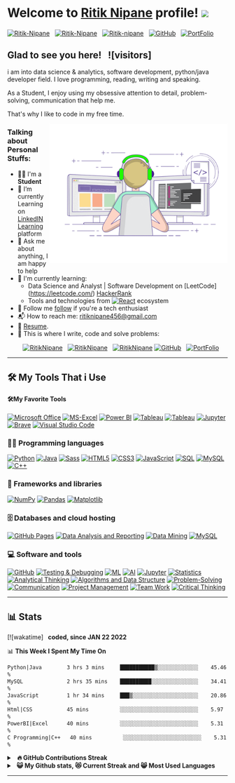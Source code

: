 # Welcome to [Ritik Nipane](https://github.com/RitzyKingS) profile! <a href="https://github.com/RitzyKingS"><img src="https://media.giphy.com/media/hvRJCLFzcasrR4ia7z/giphy.gif" width="25px"></a>

<a href="https://www.linkedin.com/in/ritik-nipane-70ab4b1a6/" target="_blank"><img align="center" src="https://raw.githubusercontent.com/rahuldkjain/github-profile-readme-generator/master/src/images/icons/Social/linked-in-alt.svg" alt="Ritik-Nipane" height="30" width="40" /></a>
&nbsp;
<a href="https://twitter.com/RitzyKings_007" target="_blank"><img align="center" src="https://raw.githubusercontent.com/rahuldkjain/github-profile-readme-generator/master/src/images/icons/Social/twitter.svg" alt="Ritik-Nipane" height="30" width="40" /></a>
&nbsp;
<a href="https://www.instagram.com/ritzykings_007/?igshid=OGQ5ZDc2ODk2ZA%3D%3D" target="_blank"><img align="center" src="https://raw.githubusercontent.com/rahuldkjain/github-profile-readme-generator/master/src/images/icons/Social/instagram.svg" alt="Ritik-nipane" height="30" width="40" /></a>
&nbsp;
<a href="https://github.com/RitzyKingS" target="_blank"><img align="center" src="https://img.icons8.com/?size=50&id=12599&format=png" alt="GitHub" height="30" width="30" /></a>
&nbsp;
<a href="https://github.com/RitzyKingS" target="_blank"><img align="center" src="https://ritzykings.github.io/Portfolio/elements.html" alt="PortFolio" height="30" width="30" /></a>
&nbsp;


## Glad to see you here! &nbsp; ![visitors]

i am into data science & analytics, software development, python/java developer field. I love programming, reading, writing and speaking.

As a Student, I enjoy using my obsessive attention to detail, problem-solving, communication that help me.

That's why I like to code in my free time.

<img align="right" alt="GIF" src="./coding.gif" width="408" height="318" />


### Talking about Personal Stuffs:

- 👨‍🎓 I'm a **Student**
- 🔭 I’m currently Learning on [LinkedIN Learning](https://learning.linkedin.com/cx/get-started?src=go-pa&trk=sem-ga_campid.9764329640_asid.102279866120_crid.428931010987_kw.linkedin%20learning_d.c_tid.kwd-310582843911_n.g_mt.e_geo.9300687&mcid=6841855808129646768&cid=&gclid=CjwKCAjws9ipBhB1EiwAccEi1IQ63mc9qetAdIPnsQpeqvStG9bGFaEQNvP95UsM_oLOCMB-sO5gDxoCdjoQAvD_BwE&gclsrc=aw.ds) platform
- 💬 Ask me about anything, I am happy to help
- 🌱 I'm currently learning:
  - Data Science and Analyst | Software Development on [LeetCode] (https://leetcode.com/) [HackerRank](https://www.hackerrank.com/)
  - Tools and technologies from <a href="#"><img alt="React" src="https://img.shields.io/badge/Microsoft%20Office-D83B01.svg?logo=microsoft-office&logoColor=white"></a> ecosystem
- 👯 Follow me [follow](https://github.com/RitzyKingS) if you're a tech enthusiast
- 📬 How to reach me: [ritiknipane456@gmail.com](mailto:ritiknipane456@gmail.com)
- 📝 [Resume](https://ritzykings.github.io/Portfolio/elements.html).
- 💪 This is where I write, code and solve problems:

&nbsp;&nbsp;&nbsp;&nbsp;&nbsp;&nbsp;&nbsp;&nbsp;
<a href="https://github.com/RitzyKingS" target="_blank"><img align="center" src="https://raw.githubusercontent.com/rahuldkjain/github-profile-readme-generator/master/src/images/icons/Social/github.svg" alt="RitikNipane" height="30" width="40" /></a>
&nbsp;
<a href="https://leetcode.com" target="_blank"><img align="center" src="https://raw.githubusercontent.com/rahuldkjain/github-profile-readme-generator/master/src/images/icons/Social/leet-code.svg" alt="RitikNipane" height="30" width="40" /></a>
&nbsp;
<a href="https://www.hackerrank.com/" target="_blank"><img align="center" src="https://raw.githubusercontent.com/rahuldkjain/github-profile-readme-generator/master/src/images/icons/Social/hackerrank.svg" alt="RitikNipane" height="30" width="40" /></a>
<a href="https://github.com/RitzyKingS" target="_blank"><img align="center" src="https://img.icons8.com/?size=50&id=12599&format=png" alt="GitHub" height="30" width="30" /></a>
&nbsp;
<a href="https://github.com/RitzyKingS" target="_blank"><img align="center" src="https://ritzykings.github.io/Portfolio/elements.html" alt="PortFolio" height="30" width="30" /></a>
&nbsp;

---

## 🛠️ My Tools That i Use

#### 🛠️My Favorite Tools
<p>
    <a href="#"><img alt="Microsoft Office" src="https://img.shields.io/badge/Microsoft%20Office-D83B01.svg?logo=microsoft-office&logoColor=white"></a>
    <a href="#"><img alt="MS-Excel" src="https://img.shields.io/badge/MS-Excel-217346.svg?logo=microsoft-excel&logoColor=white"></a>
    <a href="#"><img alt="Power BI" src="https://img.shields.io/badge/Power%20BI-F2C811.svg?logo=power-bi&logoColor=white"></a>
    <a href="#"><img alt="Tableau" src="https://img.shields.io/badge/Tableau-E97627.svg?logo=tableau&logoColor=white"></a>
    <a href="#"><img alt="Tableau" src="https://img.shields.io/badge/Tableau-E97627.svg?logo=tableau&logoColor=white"></a>
    <a href="#"><img alt="Jupyter" src="https://img.shields.io/badge/Jupyter-F37626.svg?logo=jupyter&logoColor=white"></a>
    <a href="#"><img alt="Brave" src="https://img.shields.io/badge/Brave-FB542B.svg?logo=brave&logoColor=white"></a>
    <a href="#"><img alt="Visual Studio Code" src="https://img.shields.io/badge/VS%20Code-0078d7.svg?logo=visual-studio-code&logoColor=white"></a>
</p>

### 👨‍💻 Programming languages

<p>
    <a href="#"><img alt="Python" src="https://img.shields.io/badge/Python-3776AB.svg?logo=python&logoColor=white"></a>
    <a href="#"><img alt="Java" src="https://img.shields.io/badge/Java-007396.svg?logo=java&logoColor=white"></a>
    <a href="#"><img alt="Sass" src="https://img.shields.io/badge/Sass-CC6699.svg?logo=sass&logoColor=white"></a>
    <a href="#"><img alt="HTML5" src="https://img.shields.io/badge/HTML5-E34F26.svg?logo=html5&logoColor=white"></a>
    <a href="#"><img alt="CSS3" src="https://img.shields.io/badge/CSS3-1572B6.svg?logo=css3&logoColor=white"></a>
    <a href="#"><img alt="JavaScript" src="https://img.shields.io/badge/JavaScript-F7DF1E.svg?logo=javascript&logoColor=black"></a>
    <a href="#"><img alt="SQL" src="https://img.shields.io/badge/SQL-025E8C.svg?logo=database&logoColor=white"></a>
    <a href="#"><img alt="MySQL" src="https://img.shields.io/badge/MySQL-4479A1.svg?logo=mysql&logoColor=white"></a>
    <a href="#"><img alt="C++" src="https://img.shields.io/badge/C-A8B9CC.svg?logo=c&logoColor=white"></a>
</p>

### 🧰 Frameworks and libraries

<p>
    <a href="#"><img alt="NumPy" src="https://img.shields.io/badge/NumPy-013243.svg?logo=numpy&logoColor=white"></a>
    <a href="#"><img alt="Pandas" src="https://img.shields.io/badge/Pandas-150458.svg?logo=pandas&logoColor=white"></a>
    <a href="#"><img alt="Matplotlib" src="https://img.shields.io/badge/Matplotlib-3776AB.svg"></a>
</p>

### 🗄️ Databases and cloud hosting

<p>
    <a href="#"><img alt="GitHub Pages" src="https://img.shields.io/badge/GitHub%20Pages-327FC7.svg?logo=github&logoColor=white"></a>
    <a href="#"><img alt="Data Analysis and Reporting" src="https://img.shields.io/badge/Data%20Analysis%20and%20Reporting-FF914D.svg"></a>
    <a href="#"><img alt="Data Mining" src ="https://img.shields.io/badge/Data%20Mining-00D34D.svg?logo=datacamp&logoColor=white"></a>
    <a href="#"><img alt="MySQL" src="https://img.shields.io/badge/MySQL-00f.svg?logo=mysql&logoColor=white"></a>
</p>

### 💻 Software and tools


<p>
    <a href="#"><img alt="GitHub" src="https://img.shields.io/badge/GitHub-181717.svg?logo=github&logoColor=white"></a>
    <a href="#"><img alt="Testing & Debugging" src="https://img.shields.io/badge/Testing%20%26%20Debugging-3096EF.svg"></a>
    <a href="#"><img alt="ML" src="https://img.shields.io/badge/ML-FF6F61.svg?logo=machine-learning&logoColor=white"></a>
    <a href="#"><img alt="AI" src="https://img.shields.io/badge/AI-51B4E6.svg?logo=ai&logoColor=white"></a>
    <a href="#"><img alt="Jupyter" src="https://img.shields.io/badge/Jupyter-F37626.svg?logo=Jupyter&logoColor=white"></a>
    <a href="#"><img alt="Statistics" src="https://img.shields.io/badge/Statistics-231F20.svg?logo=statistics&logoColor=white"></a>
    <a href="#"><img alt="Analytical Thinking" src="https://img.shields.io/badge/Analytical%20Thinking-9F9D8E.svg"></a>
    <a href="#"><img alt="Algorithms and Data Structure" src="https://img.shields.io/badge/Algorithms%20and%20Data%20Structure-FF914D.svg"></a>
    <a href="#"><img alt="Problem-Solving" src="https://img.shields.io/badge/Problem%20Solving-00AEEF.svg"></a>
    <a href="#"><img alt="Communication" src="https://img.shields.io/badge/Communication-127CC0.svg"></a>
    <a href="#"><img alt="Project Management" src="https://img.shields.io/badge/Project%20Management-E34F26.svg?logo=trello&logoColor=white"></a>
    <a href="#"><img alt="Team Work" src="https://img.shields.io/badge/Team%20Work-1976D2.svg?logo=slack&logoColor=white"></a>
    <a href="#"><img alt="Critical Thinking" src="https://img.shields.io/badge/Critical%20Thinking-EC6512.svg"></a>
</p>

---

## 📊 Stats

[![wakatime] <b>&nbsp; coded, since JAN 22 2022</b>

📊 <b>This Week I Spent My Time On</b>

<!--START_SECTION:waka-->
```text
Python|Java        3 hrs 3 mins     ███████████▒░░░░░░░░░░░░░    45.46 % 
MySQL              2 hrs 35 mins    ██████████░░░░░░░░░░░░░░░    34.41 % 
JavaScript         1 hr 34 mins     ███▒░░░░░░░░░░░░░░░░░░░░░    20.86 % 
Html|CSS           45 mins          ░░░░░░░░░░░░░░░░░░░░░░░░░    5.97 % 
PowerBI|Excel      40 mins          ░░░░░░░░░░░░░░░░░░░░░░░░░    5.31 % 
C Programming|C++   40 mins          ░░░░░░░░░░░░░░░░░░░░░░░░░    5.31 % 

```
<!--END_SECTION:waka-->


<details>
  <summary>&nbsp;&nbsp;<b>🔥 GitHub Contributions Streak</summary>
  <br/>

</details>


<details>
  <summary>&nbsp;&nbsp;<b>😺 My Github stats, 😻 Current Streak and 😸 Most Used Languages</summary>

</details>

---



